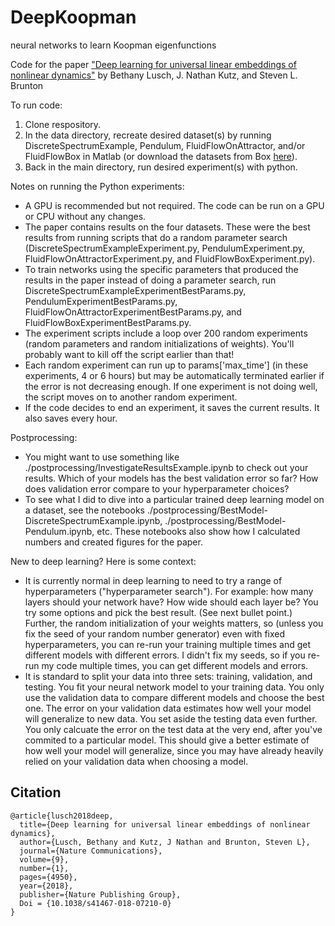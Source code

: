 # DeepKoopman
neural networks to learn Koopman eigenfunctions

Code for the paper ["Deep learning for universal linear embeddings of nonlinear dynamics"](https://www.nature.com/articles/s41467-018-07210-0) by Bethany Lusch, J. Nathan Kutz, and Steven L. Brunton

To run code:

1. Clone respository.
2. In the data directory, recreate desired dataset(s) by running DiscreteSpectrumExample, Pendulum, FluidFlowOnAttractor, and/or FluidFlowBox in Matlab (or download the datasets from Box [here](https://anl.box.com/s/9s29juzu892dfkhgxa1n1q4mj63nxabn)).
3. Back in the main directory, run desired experiment(s) with python.

Notes on running the Python experiments:
- A GPU is recommended but not required. The code can be run on a GPU or CPU without any changes.
- The paper contains results on the four datasets. These were the best results from running scripts that do a random parameter search (DiscreteSpectrumExampleExperiment.py, PendulumExperiment.py, FluidFlowOnAttractorExperiment.py, and FluidFlowBoxExperiment.py). 
- To train networks using the specific parameters that produced the results in the paper instead of doing a parameter search, run DiscreteSpectrumExampleExperimentBestParams.py, PendulumExperimentBestParams.py, FluidFlowOnAttractorExperimentBestParams.py, and FluidFlowBoxExperimentBestParams.py.
- The experiment scripts include a loop over 200 random experiments (random parameters and random initializations of weights). You'll probably want to kill off the script earlier than that!
- Each random experiment can run up to params['max_time'] (in these experiments, 4 or 6 hours) but may be automatically terminated earlier if the error is not decreasing enough. If one experiment is not doing well, the script moves on to another random experiment.
- If the code decides to end an experiment, it saves the current results. It also saves every hour. 

Postprocessing:
- You might want to use something like ./postprocessing/InvestigateResultsExample.ipynb to check out your results. Which of your models has the best validation error so far? How does validation error compare to your hyperparameter choices? 
- To see what I did to dive into a particular trained deep learning model on a dataset, see the notebooks ./postprocessing/BestModel-DiscreteSpectrumExample.ipynb, ./postprocessing/BestModel-Pendulum.ipynb, etc. These notebooks also show how I calculated numbers and created figures for the paper. 

New to deep learning? Here is some context:
- It is currently normal in deep learning to need to try a range of hyperparameters ("hyperparameter search"). For example: how many layers should your network have? How wide should each layer be? You try some options and pick the best result. (See next bullet point.) Further, the random initialization of your weights matters, so (unless you fix the seed of your random number generator) even with fixed hyperparameters, you can re-run your training multiple times and get different models with different errors. I didn't fix my seeds, so if you re-run my code multiple times, you can get different models and errors. 
- It is standard to split your data into three sets: training, validation, and testing. You fit your neural network model to your training data. You only use the validation data to compare different models and choose the best one. The error on your validation data estimates how well your model will generalize to new data. You set aside the testing data even further. You only calcuate the error on the test data at the very end, after you've commited to a particular model. This should give a better estimate of how well your model will generalize, since you may have already heavily relied on your validation data when choosing a model. 

## Citation
```
@article{lusch2018deep,
  title={Deep learning for universal linear embeddings of nonlinear dynamics},
  author={Lusch, Bethany and Kutz, J Nathan and Brunton, Steven L},
  journal={Nature Communications},
  volume={9},
  number={1},
  pages={4950},
  year={2018},
  publisher={Nature Publishing Group},
  Doi = {10.1038/s41467-018-07210-0}
}
```
